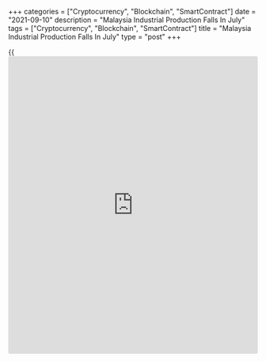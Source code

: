 +++
categories = ["Cryptocurrency", "Blockchain", "SmartContract"]
date = "2021-09-10"
description = "Malaysia Industrial Production Falls In July"
tags = ["Cryptocurrency", "Blockchain", "SmartContract"]
title = "Malaysia Industrial Production Falls In July"
type = "post"
+++

{{<iframe id="large-banner" src="https://www.bounty.group/#slide=4.0" width="100%" height="600" scrolling="no" style="border: 0px solid rgb(216, 221, 230); border-radius: 3px;">}}

Malaysia's industrial production declined in July, data from the
Department of Statistics showed on Friday.

Industrial production fell 5.2 percent year-on-year in July, after a 1.4
percent increase in June. Economists had expected a 1.6 percent decline.

The growth in production was mainly driven by a rise in production of
manufacturing industry.

Manufacturing output fell 6.5 percent yearly in July, following a 0.2
percent decrease in the previous month.

Among other sectors, the mining and quarrying output increased 0.6
percent and electricity output fell 6.6 percent.

On a monthly basis, industrial production decreased 5.3 percent in July.

For comments and feedback [contact](https://www.playgroundfx.com/contact/): editorial@rtt[news](https://www.letsplayfx.com/blog/forex-news-website/).com

[Economic News][1]

 **What parts of the world are seeing the best (and worst) economic
performances lately? Click[here][2] to check out our [Econ Scorecard][2]
and find out! See up-to-the-moment [ranking](https://www.playgroundfx.com/blog/crypto-exchange-ranking/)s for the best and worst
performers in [GDP][3], [unemployment rate][4], [inflation][5] and much
more.**

   1. www.rtt[news](https://www.letsplayfx.com/blog/forex-news-website/).com/Content/EconomicNews.aspx
   2. www.rtt[news](https://www.letsplayfx.com/blog/forex-news-website/).com/economic-scorecard/world-rank/PPI/highest-performance.aspx
   3. www.rtt[news](https://www.letsplayfx.com/blog/forex-news-website/).com/economic-scorecard/world-rank/GDP/highest-performance.aspx
   4. www.rtt[news](https://www.letsplayfx.com/blog/forex-news-website/).com/economic-scorecard/world-rank/unemployment-rate/lowest-performance.aspx
   5. www.rtt[news](https://www.letsplayfx.com/blog/forex-news-website/).com/economic-scorecard/world-rank/CPI/highest-performance.aspx